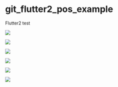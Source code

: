 # git_flutter2_pos_example
Flutter2 test

![](https://firebasestorage.googleapis.com/v0/b/myfirebasefirestore-7ecc4.appspot.com/o/flutter_pos1.png?alt=media&token=961b5881-82ec-455c-b30a-27f86b2ed14b)

![](https://firebasestorage.googleapis.com/v0/b/myfirebasefirestore-7ecc4.appspot.com/o/flutter_pos2.png?alt=media&token=c3a29cea-6b6f-4f84-8bde-7276810ceeaf)

![](https://firebasestorage.googleapis.com/v0/b/myfirebasefirestore-7ecc4.appspot.com/o/flutter_pos3.png?alt=media&token=868a2d5c-9b9f-4f9f-b7e5-668e1a590d8d)

![](https://firebasestorage.googleapis.com/v0/b/myfirebasefirestore-7ecc4.appspot.com/o/flutter_pos4.png?alt=media&token=caf3c812-ba91-4071-b325-ed0b2fc1b26c)

![](https://firebasestorage.googleapis.com/v0/b/myfirebasefirestore-7ecc4.appspot.com/o/flutter_pos5.png?alt=media&token=3931791e-9e71-430f-a6c6-53d8b2fb6dbf)

![](https://firebasestorage.googleapis.com/v0/b/myfirebasefirestore-7ecc4.appspot.com/o/flutter_pos6.png?alt=media&token=2da939ac-adde-4090-947b-2540d8415ffd)
